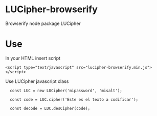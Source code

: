 # LUCipher-browserify

Browserify node package LUCipher

# Use

In your HTML insert script

```code
<script type="text/javascript" src="lucipher-browserify.min.js"></script>
```

Use LUCipher javascript class

```code
  const LUC = new LUCipher('mipassword', 'misalt');
  
  const code = LUC.cipher('Este es el texto a codificar');

  const decode = LUC.desCipher(code);
```
